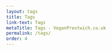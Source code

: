 ```yaml
---
layout: tags
title: Tags
link-text: Tags
metaTitle: Tags - VeganPrestwich.co.uk
permalink: /tags/
order: 4
---
```

